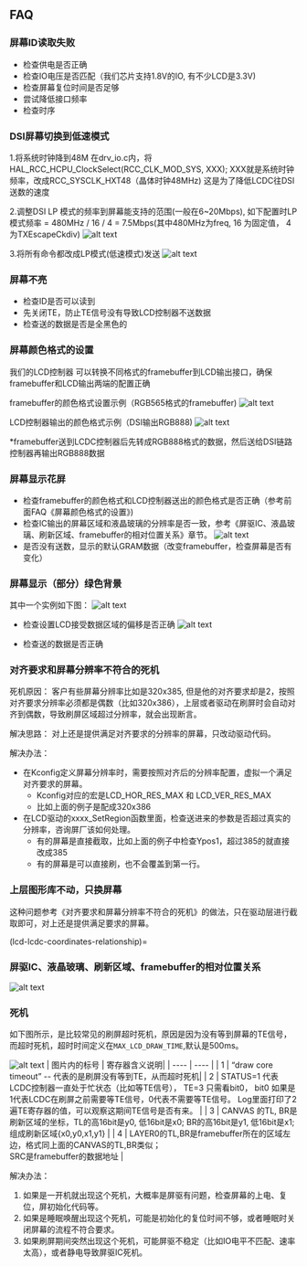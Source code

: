 
## FAQ

### 屏幕ID读取失败
* 检查供电是否正确
* 检查IO电压是否匹配（我们芯片支持1.8V的IO, 有不少LCD是3.3V)
* 检查屏幕复位时间是否足够
* 尝试降低接口频率
* 检查时序

### DSI屏幕切换到低速模式
1.将系统时钟降到48M
在drv_io.c内，将HAL_RCC_HCPU_ClockSelect(RCC_CLK_MOD_SYS, XXX); XXX就是系统时钟频率，改成RCC_SYSCLK_HXT48（晶体时钟48MHz)
这是为了降低LCDC往DSI送数的速度


2.调整DSI LP 模式的频率到屏幕能支持的范围(一般在6~20Mbps), 
如下配置时LP模式频率 = 480MHz / 16 / 4 = 7.5Mbps(其中480MHz为freq, 16 为固定值， 4为TXEscapeCkdiv)
![alt text](../assets/image-45.png)

3.将所有命令都改成LP模式(低速模式)发送
![alt text](../assets/image-46.png)

### 屏幕不亮
* 检查ID是否可以读到
* 先关闭TE，防止TE信号没有导致LCD控制器不送数据
* 检查送的数据是否是全黑色的

### 屏幕颜色格式的设置
我们的LCD控制器 可以转换不同格式的framebuffer到LCD输出接口，确保framebuffer和LCD输出两端的配置正确

framebuffer的颜色格式设置示例（RGB565格式的framebuffer)
![alt text](../assets/image-47.png)

LCD控制器输出的颜色格式示例（DSI输出RGB888)
![alt text](../assets/image-48.png)

*framebuffer送到LCDC控制器后先转成RGB888格式的数据，然后送给DSI链路控制器再输出RGB888数据

### 屏幕显示花屏

* 检查framebuffer的颜色格式和LCD控制器送出的颜色格式是否正确（参考前面FAQ《屏幕颜色格式的设置》)
* 检查IC输出的屏幕区域和液晶玻璃的分辨率是否一致，参考《屏驱IC、液晶玻璃、刷新区域、framebuffer的相对位置关系》章节。
    ![alt text](../assets/image-49.png)
* 是否没有送数，显示的默认GRAM数据（改变framebuffer，检查屏幕是否有变化）

### 屏幕显示（部分）绿色背景
其中一个实例如下图：
![alt text](../assets/image-50.png)

* 检查设置LCD接受数据区域的偏移是否正确
![alt text](../assets/image-51.png)

* 检查送的数据是否正确

### 对齐要求和屏幕分辨率不符合的死机
死机原因：
客户有些屏幕分辨率比如是320x385, 但是他的对齐要求却是2，按照对齐要求分辨率必须都是偶数（比如320x386），上层或者驱动在刷屏时会自动对齐到偶数，导致刷屏区域超过分辨率，就会出现断言。

解决思路：
	对上还是提供满足对齐要求的分辨率的屏幕，只改动驱动代码。

解决办法：
* 在Kconfig定义屏幕分辨率时，需要按照对齐后的分辨率配置，虚拟一个满足对齐要求的屏幕。
    * Kconfig对应的宏是LCD_HOR_RES_MAX 和 LCD_VER_RES_MAX
    * 比如上面的例子是配成320x386
* 在LCD驱动的xxxx_SetRegion函数里面，检查送进来的参数是否超过真实的分辨率，咨询屏厂该如何处理。
    * 有的屏幕是直接截取，比如上面的例子中检查Ypos1，超过385的就直接改成385
    * 有的屏幕是可以直接刷，也不会覆盖到第一行。

### 上层图形库不动，只换屏幕
这种问题参考《对齐要求和屏幕分辨率不符合的死机》的做法，只在驱动层进行截取即可，对上还是提供满足要求的屏幕。

(lcd-lcdc-coordinates-relationship)=
### 屏驱IC、液晶玻璃、刷新区域、framebuffer的相对位置关系

![alt text](./assets/lcd_lcdc_coordinates_relation.png)



### 死机
如下图所示，是比较常见的刷屏超时死机，原因是因为没有等到屏幕的TE信号，而超时死机，超时时间定义在`MAX_LCD_DRAW_TIME`,默认是500ms。

![alt text](./assets/drv_lcd_draw_core_timeout.png)
| 图片内的标号 | 寄存器含义说明|
| ---- | ---- |
| 1 | “draw core timeout”  -- 代表的是刷屏没有等到TE，从而超时死机|
| 2 | STATUS=1 代表LCDC控制器一直处于忙状态（比如等TE信号）， TE=3 只需看bit0， bit0 如果是1代表LCDC在刷屏之前需要等TE信号，0代表不需要等TE信号。 Log里面打印了2遍TE寄存器的值，可以观察这期间TE信号是否有来。 |
| 3 | CANVAS 的TL, BR是刷新区域的坐标，TL的高16bit是y0, 低16bit是x0; BR的高16bit是y1, 低16bit是x1; 组成刷新区域{x0,y0,x1,y1} |
| 4 | LAYER0的TL,BR是framebuffer所在的区域左边，格式同上面的CANVAS的TL,BR类似；<br> SRC是framebuffer的数据地址 |

解决办法：
1. 如果是一开机就出现这个死机，大概率是屏驱有问题，检查屏幕的上电、复位，屏初始化代码等。
2. 如果是睡眠唤醒出现这个死机，可能是初始化的复位时间不够，或者睡眠时关闭屏幕的流程不符合要求。
3. 如果刷屏期间突然出现这个死机，可能屏驱不稳定（比如IO电平不匹配、速率太高），或者静电导致屏驱IC死机。